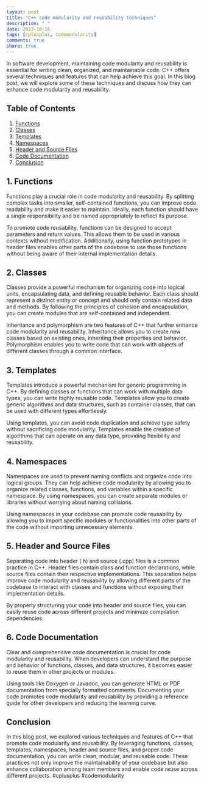 ```yaml
---
layout: post
title: "C++ code modularity and reusability techniques"
description: " "
date: 2023-10-16
tags: [cplusplus, codemodularity]
comments: true
share: true
---
```


In software development, maintaining code modularity and reusability is essential for writing clean, organized, and maintainable code. C++ offers several techniques and features that can help achieve this goal. In this blog post, we will explore some of these techniques and discuss how they can enhance code modularity and reusability.

## Table of Contents
1. [Functions](#functions)
2. [Classes](#classes)
3. [Templates](#templates)
4. [Namespaces](#namespaces)
5. [Header and Source Files](#header-and-source-files)
6. [Code Documentation](#code-documentation)
7. [Conclusion](#conclusion)

## 1. Functions <a name="functions"></a>

Functions play a crucial role in code modularity and reusability. By splitting complex tasks into smaller, self-contained functions, you can improve code readability and make it easier to maintain. Ideally, each function should have a single responsibility and be named appropriately to reflect its purpose.

To promote code reusability, functions can be designed to accept parameters and return values. This allows them to be used in various contexts without modification. Additionally, using function prototypes in header files enables other parts of the codebase to use those functions without being aware of their internal implementation details.

## 2. Classes <a name="classes"></a>

Classes provide a powerful mechanism for organizing code into logical units, encapsulating data, and defining reusable behavior. Each class should represent a distinct entity or concept and should only contain related data and methods. By following the principles of cohesion and encapsulation, you can create modules that are self-contained and independent.

Inheritance and polymorphism are two features of C++ that further enhance code modularity and reusability. Inheritance allows you to create new classes based on existing ones, inheriting their properties and behavior. Polymorphism enables you to write code that can work with objects of different classes through a common interface.

## 3. Templates <a name="templates"></a>

Templates introduce a powerful mechanism for generic programming in C++. By defining classes or functions that can work with multiple data types, you can write highly reusable code. Templates allow you to create generic algorithms and data structures, such as container classes, that can be used with different types effortlessly.

Using templates, you can avoid code duplication and achieve type safety without sacrificing code modularity. Templates enable the creation of algorithms that can operate on any data type, providing flexibility and reusability.

## 4. Namespaces <a name="namespaces"></a>

Namespaces are used to prevent naming conflicts and organize code into logical groups. They can help achieve code modularity by allowing you to organize related classes, functions, and variables within a specific namespace. By using namespaces, you can create separate modules or libraries without worrying about naming collisions.

Using namespaces in your codebase can promote code reusability by allowing you to import specific modules or functionalities into other parts of the code without importing unnecessary elements.

## 5. Header and Source Files <a name="header-and-source-files"></a>

Separating code into header (.h) and source (.cpp) files is a common practice in C++. Header files contain class and function declarations, while source files contain their respective implementations. This separation helps improve code modularity and reusability by allowing different parts of the codebase to interact with classes and functions without exposing their implementation details.

By properly structuring your code into header and source files, you can easily reuse code across different projects and minimize compilation dependencies.

## 6. Code Documentation <a name="code-documentation"></a>

Clear and comprehensive code documentation is crucial for code modularity and reusability. When developers can understand the purpose and behavior of functions, classes, and data structures, it becomes easier to reuse them in other projects or modules.

Using tools like Doxygen or Javadoc, you can generate HTML or PDF documentation from specially formatted comments. Documenting your code promotes code modularity and reusability by providing a reference guide for other developers and reducing the learning curve.

## Conclusion <a name="conclusion"></a>

In this blog post, we explored various techniques and features of C++ that promote code modularity and reusability. By leveraging functions, classes, templates, namespaces, header and source files, and proper code documentation, you can write clean, modular, and reusable code. These practices not only improve the maintainability of your codebase but also enhance collaboration among team members and enable code reuse across different projects. #cplusplus #codemodularity